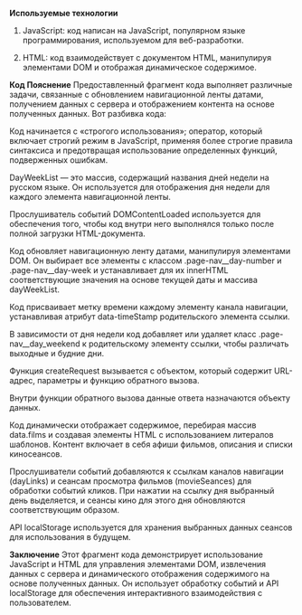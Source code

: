 **Используемые технологии**
1. JavaScript: код написан на JavaScript, популярном языке программирования, используемом для веб-разработки.

2. HTML: код взаимодействует с документом HTML, манипулируя элементами DOM и отображая динамическое содержимое.

**Код Пояснение**
Предоставленный фрагмент кода выполняет различные задачи, связанные с обновлением навигационной ленты датами, получением данных с сервера и отображением контента на основе полученных данных. Вот разбивка кода:

Код начинается с «строгого использования»; оператор, который включает строгий режим в JavaScript, применяя более строгие правила синтаксиса и предотвращая использование определенных функций, подверженных ошибкам.

DayWeekList — это массив, содержащий названия дней недели на русском языке. Он используется для отображения дня недели для каждого элемента навигационной ленты.

Прослушиватель событий DOMContentLoaded используется для обеспечения того, чтобы код внутри него выполнялся только после полной загрузки HTML-документа.

Код обновляет навигационную ленту датами, манипулируя элементами DOM. Он выбирает все элементы с классом .page-nav__day-number и .page-nav__day-week и устанавливает для их innerHTML соответствующие значения на основе текущей даты и массива dayWeekList.

Код присваивает метку времени каждому элементу канала навигации, устанавливая атрибут data-timeStamp родительского элемента ссылки.

В зависимости от дня недели код добавляет или удаляет класс .page-nav__day_weekend к родительскому элементу ссылки, чтобы различать выходные и будние дни.

Функция createRequest вызывается с объектом, который содержит URL-адрес, параметры и функцию обратного вызова.

Внутри функции обратного вызова данные ответа назначаются объекту данных.

Код динамически отображает содержимое, перебирая массив data.films и создавая элементы HTML с использованием литералов шаблонов. Контент включает в себя афиши фильмов, описания и списки киносеансов.

Прослушиватели событий добавляются к ссылкам каналов навигации (dayLinks) и сеансам просмотра фильмов (movieSeances) для обработки событий кликов. При нажатии на ссылку дня выбранный день выделяется, и сеансы кино для этого дня обновляются соответствующим образом.

API localStorage используется для хранения выбранных данных сеансов для использования в будущем.

**Заключение**
Этот фрагмент кода демонстрирует использование JavaScript и HTML для управления элементами DOM, извлечения данных с сервера и динамического отображения содержимого на основе полученных данных. Он использует обработку событий и API localStorage для обеспечения интерактивного взаимодействия с пользователем.